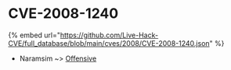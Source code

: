 # CVE-2008-1240
{% embed url="https://github.com/Live-Hack-CVE/full_database/blob/main/cves/2008/CVE-2008-1240.json" %}

* Naramsim ~> [Offensive](https://www.alice-snow.ru/2008/database/cve-2008-1240/offensive-naramsim)